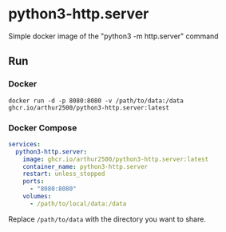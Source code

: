 # python3-http.server
Simple docker image of the "python3 -m http.server" command

## Run

### Docker
```
docker run -d -p 8080:8080 -v /path/to/data:/data ghcr.io/arthur2500/python3-http.server:latest
```

### Docker Compose
```yaml
services:
  python3-http.server:
    image: ghcr.io/arthur2500/python3-http.server:latest
    container_name: python3-http.server
    restart: unless_stopped
    ports:
      - "8080:8080"
    volumes:
      - /path/to/local/data:/data

```

Replace `/path/to/data` with the directory you want to share.
